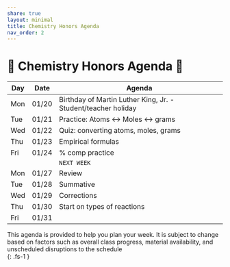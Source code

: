 ```yaml
---
share: true
layout: minimal
title: Chemistry Honors Agenda
nav_order: 2
---
```

# 🧪 Chemistry Honors Agenda 🥽  
  
| Day | Date  | Agenda                                                        |  
| --- | ----- | ------------------------------------------------------------- |  
| Mon | 01/20 | Birthday of Martin Luther King, Jr. - Student/teacher holiday |  
| Tue | 01/21 | Practice: Atoms <-> Moles <-> grams                           |  
| Wed | 01/22 | Quiz: converting atoms, moles, grams                          |  
| Thu | 01/23 | Empirical formulas                                            |  
| Fri | 01/24 | % comp practice                                               |  
|     |       | `NEXT WEEK`                                                   |  
| Mon | 01/27 | Review                                                        |  
| Tue | 01/28 | Summative                                                     |  
| Wed | 01/29 | Corrections                                                   |  
| Thu | 01/30 | Start on types of reactions                                   |  
| Fri | 01/31 |                                                               |  
  
This agenda is provided to help you plan your week. It is subject to change based on factors such as overall class progress, material availability, and unscheduled disruptions to the schedule  
{: .fs-1 }  
  

